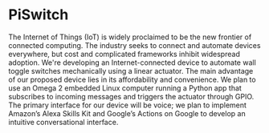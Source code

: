 # PiSwitch

The Internet of Things (IoT) is widely proclaimed to be the new frontier of connected computing. The industry seeks to connect and automate devices everywhere, but cost and complicated frameworks inhibit widespread adoption. We're developing an Internet-connected device to automate wall toggle switches mechanically using a linear actuator. The main advantage of our proposed device lies in its affordability and convenience. We plan to use an Omega 2 embedded Linux computer running a Python app that subscribes to incoming messages and triggers the actuator through GPIO. The primary interface for our device will be voice; we plan to implement Amazon’s Alexa Skills Kit and Google’s Actions on Google to develop an intuitive conversational interface.

